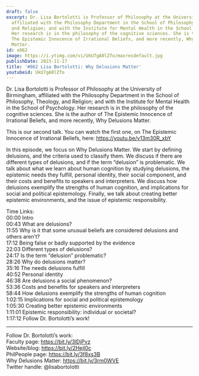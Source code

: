 ```yaml
---
draft: false
excerpt: Dr. Lisa Bortolotti is Professor of Philosophy at the University of Birmingham,
  affiliated with the Philosophy Department in the School of Philosophy, Theology,
  and Religion; and with the Institute for Mental Health in the School of Psychology.
  Her research is in the philosophy of the cognitive sciences. She is the author of
  The Epistemic Innocence of Irrational Beliefs, and more recently, Why Delusions
  Matter.
id: e862
image: https://i.ytimg.com/vi/UkU7gA0lZfo/maxresdefault.jpg
publishDate: 2023-11-17
title: '#862 Lisa Bortolotti: Why Delusions Matter'
youtubeid: UkU7gA0lZfo
---
```

Dr. Lisa Bortolotti is Professor of Philosophy at the University of Birmingham, affiliated with the Philosophy Department in the School of Philosophy, Theology, and Religion; and with the Institute for Mental Health in the School of Psychology. Her research is in the philosophy of the cognitive sciences. She is the author of The Epistemic Innocence of Irrational Beliefs, and more recently, Why Delusions Matter.

This is our second talk. You can watch the first one, on The Epistemic Innocence of Irrational Beliefs, here: https://youtu.be/v13m30R_xbY

In this episode, we focus on Why Delusions Matter. We start by defining delusions, and the criteria used to classify them. We discuss if there are different types of delusions, and if the term “delusion” is problematic. We talk about what we learn about human cognition by studying delusions, the epistemic needs they fulfill, personal identity, their social component, and their costs and benefits to speakers and interpreters. We discuss how delusions exemplify the strengths of human cognition, and implications for social and political epistemology. Finally, we talk about creating better epistemic environments, and the issue of epistemic responsibility.

Time Links:  
00:00  Intro  
00:43  What are delusions?  
11:55  Why is it that some unusual beliefs are considered delusions and others aren’t?  
17:12  Being false or badly supported by the evidence  
22:03  Different types of delusions?  
24:17  Is the term “delusion” problematic?  
28:26  Why do delusions matter?  
35:16  The needs delusions fulfill  
40:52  Personal identity  
46:38  Are delusions a social phenomenon?  
53:36  Costs and benefits for speakers and interpreters  
58:44  How delusions exemplify the strengths of human cognition  
1:02:15  Implications for social and political epistemology  
1:05:30  Creating better epistemic environments  
1:11:01  Epistemic responsibility: individual or societal?  
1:17:12  Follow Dr. Bortolotti’s work!

---

Follow Dr. Bortolotti’s work:  
Faculty page: https://bit.ly/3lDjPvz  
Website/blog: https://bit.ly/2Hejl0c  
PhilPeople page: https://bit.ly/3f8xs3B  
Why Delusions Matter: https://bit.ly/3rm0WVE  
Twitter handle: @lisabortolotti
